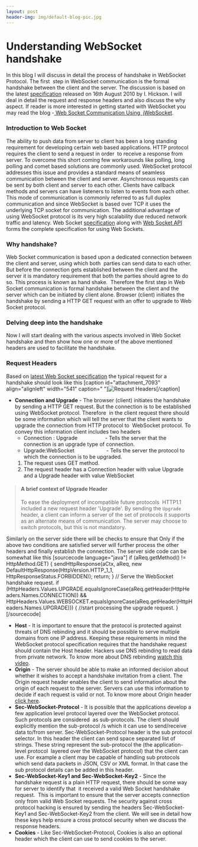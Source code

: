 ```yaml
---
layout: post
header-img: img/default-blog-pic.jpg
---
```


# Understanding WebSocket handshake

In this blog I will discuss in detail the process of handshake in WebSocket Protocol. The first  step in WebSocket communication is the formal handshake between the client and the server. The discussion is based on the latest [specification](http://www.whatwg.org/specs/web-socket-protocol/) released on 16th August 2010 by I. Hickson. I will deal in detail the request and response headers and also discuss the why aspect. If reader is more interested in getting started with WebSocket you may read the blog -[ Web Socket Communication Using  jWebSocket](/2010/10/05/web-socket-communication-using-jwebsocket/). 

### 

### Introduction to Web Socket

The ability to push data from server to client has been a long standing requirement for developing certain web based applications. HTTP protocol requires the client to send a request in order  to receive a response from server. To overcome this short coming few workarounds like polling, long polling and comet based solutions are commonly used. WebSocket protocol addresses this issue and provides a standard means of seamless communication between the client and server. Asynchronous requests can be sent by both client and server to each other. Clients have callback methods and servers can have listeners to listen to events from each other. This mode of communication is commonly referred to as full duplex communication and since WebSocket is based over TCP it uses the underlying TCP socket for communication. The additional advantage of using WebSocket protocol is its very high scalability due reduced network traffic and latency. Web Socket [specification](http://www.whatwg.org/specs/web-socket-protocol/) along with [Web Socket API](http://dev.w3.org/html5/websockets/) forms the complete specification for using Web Sockets. 

### Why handshake?

Web Socket communication is based upon a dedicated connection between the client and server, using which both  parties can send data to each other. But before the connection gets established between the client and the server it is mandatory requirement that both the parties should agree to do so. This process is known as hand shake.  Therefore the first step in Web Socket communication is formal handshake between the client and the server which can be initiated by client alone. Browser (client) initiates the handshake by sending a HTTP GET request with an offer to upgrade to Web Socket protocol. 

### Delving deep into the handshake

Now I will start dealing with the various aspects involved in Web Socket handshake and then show how one or more of the above mentioned headers are used to facilitate the handshake. 

### Request Headers

Based on [latest Web Socket specification](http://www.whatwg.org/specs/web-socket-protocol/) the typical request for a handshake should look like this [caption id="attachment_7093" align="alignleft" width="541" caption=" "]![Request Headers](/wp-content/uploads/2010/12/requestHeaders3.jpg)[/caption] 

  * **Connection and Upgrade** \- The browser (client) initiates the handshake by sending a HTTP GET request. But the connection is to be established using WebSocket protocol. Therefore  in the client request there should be some information which will tell the server that the client wants to upgrade the connection from HTTP protocol to  WebSocket protocol. To convey this information client includes two headers 
    * Connection : Upgrade                   - Tells the server that the connection is an upgrade type of connection.
    * Upgrade:WebSocket                      - Tells the server the protocol to which the connection is to be upgraded.
    1. The request uses GET method.
    2. The request header has a Connection header with value Upgrade and a Upgrade header with value WebSocket

> #### A brief context of Upgrade Header
> 
> To ease the deployment of incompatible future protocols  HTTP1.1 included a new request header 'Upgrade'. By sending the `Upgrade` header, a client can inform a server of the set of protocols it supports as an alternate means of communication. The server may choose to switch protocols, but this is not mandatory.

Similarly on the server side there will be checks to ensure that Only if the above two conditions are satisfied server will further process the other headers and finally establish the connection. The server side code can be somewhat like this [sourcecode language="java"] if (aReq.getMethod() != HttpMethod.GET) { sendHttpResponse(aCtx, aReq, new DefaultHttpResponse(HttpVersion.HTTP_1_1, HttpResponseStatus.FORBIDDEN)); return; } // Serve the WebSocket handshake request. if (HttpHeaders.Values.UPGRADE.equalsIgnoreCase(aReq.getHeader(HttpHeaders.Names.CONNECTION)) && HttpHeaders.Values.WEBSOCKET.equalsIgnoreCase(aReq.getHeader(HttpHeaders.Names.UPGRADE))) { //start processing the upgrade request. } [/sourcecode]
  * **Host** \- It is important to ensure that the protocol is protected against threats of DNS rebinding and it should be possible to serve multiple domains from one IP address. Keeping these requirements in mind the WebSocket protocol specification requires that the handshake request should contain the Host header. Hackers use DNS rebinding to read data from private network. To know more about DNS rebinding [watch this video](http://vimeo.com/7907871).
  * **Origin** \- The server should be able to make an informed decision about whether it wishes to accept a handshake invitation from a client. The Origin request header enables the client to send information about the origin of each request to the server. Servers can use this information to decide if each request is valid or not. To know more about Origin header [click here](http://people.mozilla.com/~bsterne/content-security-policy/origin-header-proposal.html).
  * **Sec-WebSocket-Protocol** \- It is possible that the applications develop a few application level protocol layered over the WebSocket protocol. Such protocols are considered  as sub-protocols. The client should explicitly mention the sub-protocol /s which it can use to send/receive data to/from server. Sec-WebSocket-Protocol header is the sub protocol selector. In this header the client can send space separated list of strings. These string represent the sub-protocol the (the application-level protocol  layered over the WebSocket protocol) that the client can use. For example a client may be capable of handling sub protocols which send data packets in JSON, CSV or XML format. In that case the sub protocol details can be added in this header.
  * **Sec-WebSocket-Key1 and Sec-WebSocket-Key2** \- Since the handshake request is a plain HTTP request, there should be some way for server to identify that  it received a valid Web Socket handshake request.  This is important to ensure that the server accepts connection only from valid Web Socket requests. The security against cross protocol hacking is ensured by sending the headers Sec-WebSocket-Key1 and Sec-WebSocket-Key2 from the client. We will see in detail how these keys help ensure a cross protocol security when we discuss the response headers.
  * **Cookies** \- Like Sec-WebSocket-Protocol, Cookies is also an optional header which the client can use to send cookies to the server.